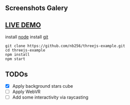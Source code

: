 ## Screenshots Galery

## [LIVE DEMO](https://nb256-threejs-example.herokuapp.com/)

install [node](https://nodejs.org/en/)
install [git](https://git-scm.com/)

```shell
git clone https://github.com/nb256/threejs-example.git
cd threejs-example
npm install
npm start
```

## TODOs

- [x] Apply background stars cube
- [ ] Apply WebVR
- [ ] Add some interactivity via raycasting
